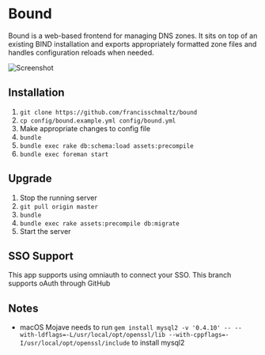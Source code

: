 # Bound

Bound is a web-based frontend for managing DNS zones. It sits on top of an
existing BIND installation and exports appropriately formatted zone files and
handles configuration reloads when needed.

![Screenshot](https://share.adam.ac/16/8kduueswXg.png)

## Installation

1. `git clone https://github.com/francisschmaltz/bound`
2. `cp config/bound.example.yml config/bound.yml`
3. Make appropriate changes to config file
4. `bundle`
5. `bundle exec rake db:schema:load assets:precompile`
6. `bundle exec foreman start`

## Upgrade

1. Stop the running server
2. `git pull origin master`
3. `bundle`
4. `bundle exec rake assets:precompile db:migrate`
5. Start the server

## SSO Support
This app supports using omniauth to connect your SSO. This branch supports oAuth through GitHub

## Notes
* macOS Mojave needs to run `gem install mysql2 -v '0.4.10' -- --with-ldflags=-L/usr/local/opt/openssl/lib --with-cppflags=-I/usr/local/opt/openssl/include` to install mysql2
